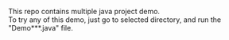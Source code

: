 This repo contains multiple java project demo. <br>
To try any of this demo, just go to selected directory, and run the "Demo***.java" file.